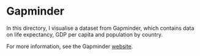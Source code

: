 # Gapminder

In this directory, I visualise a dataset from Gapminder, which 
contains data on life expectancy, GDP per capita and population by country. 

For more information, see the Gapminder [website](http://www.gapminder.org/data/).
